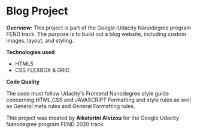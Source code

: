 # Blog Project

_**Overview**_: This project is part of the Google-Udacity Nanodegree program FEND track.
The purpose is to build out a blog website, including custom images, layout, and styling. 
              
 
**Technologies used**

 - HTML5
 - CSS FLEXBOX & GRID
 

 **Code Quality**

The code must follow Udacity's Frontend Nanodegree style guide concerning HTML,CSS and JAVASCRIPT Formatting and style rules as well as General meta rules and General Formatting rules.

 
   
  
 This project was created by **Aikaterini Alvizou** for the Google Udacity Nanodegree program FEND 2020 track.
